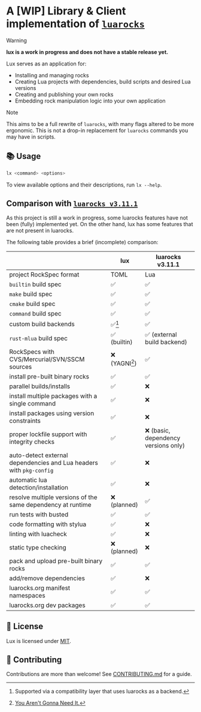 # A [WIP] Library & Client implementation of [`luarocks`](https://github.com/luarocks/luarocks)

> [!WARNING]
>
> **lux is a work in progress
> and does not have a stable release yet.**

Lux serves as an application for:

- Installing and managing rocks
- Creating Lua projects with dependencies, build scripts and desired Lua versions
- Creating and publishing your own rocks
- Embedding rock manipulation logic into your own application

> [!NOTE]
>
> This aims to be a full rewrite of `luarocks`, with many flags altered to be more
> ergonomic. This is not a drop-in replacement for `luarocks` commands you may have in scripts.

## :books: Usage

```sh
lx <command> <options>
```

To view available options and their descriptions, run `lx --help`.

## Comparison with [`luarocks v3.11.1`](https://github.com/luarocks/luarocks)

As this project is still a work in progress, some luarocks features
have not been (fully) implemented yet.
On the other hand, lux has some features that are not present in luarocks.

The following table provides a brief (incomplete) comparison:

|                                                                       | lux                          | luarocks v3.11.1 |
| ---                                                                   | ---                          | ---                |
| project RockSpec format                                               | TOML                         | Lua                |
| `builtin` build spec                                                  | :white_check_mark:           | :white_check_mark: |
| `make` build spec                                                     | :white_check_mark:           | :white_check_mark: |
| `cmake` build spec                                                    | :white_check_mark:           | :white_check_mark: |
| `command` build spec                                                  | :white_check_mark:           | :white_check_mark: |
| custom build backends                                                 | :white_check_mark:[^1]       | :white_check_mark: |
| `rust-mlua` build spec                                                | :white_check_mark: (builtin) | :white_check_mark: (external build backend) |
| RockSpecs with CVS/Mercurial/SVN/SSCM sources                         | :x: (YAGNI[^2])              | :white_check_mark: |
| install pre-built binary rocks                                        | :white_check_mark:           | :white_check_mark: |
| parallel builds/installs                                              | :white_check_mark:           | :x:                |
| install multiple packages with a single command                       | :white_check_mark:           | :x:                |
| install packages using version constraints                            | :white_check_mark:           | :x:                |
| proper lockfile support with integrity checks                         | :white_check_mark:           | :x: (basic, dependency versions only) |
| auto-detect external dependencies and Lua headers with `pkg-config`   | :white_check_mark:           | :x:                |
| automatic lua detection/installation                                  | :white_check_mark:           | :x:                |
| resolve multiple versions of the same dependency at runtime           | :x: (planned)                | :white_check_mark: |
| run tests with busted                                                 | :white_check_mark:           | :white_check_mark: |
| code formatting with stylua                                           | :white_check_mark:           | :x:                |
| linting with luacheck                                                 | :white_check_mark:           | :x:                |
| static type checking                                                  | :x: (planned)                | :x:                |
| pack and upload pre-built binary rocks                                | :white_check_mark:           | :white_check_mark: |
| add/remove dependencies                                               | :white_check_mark:           | :x:                |
| luarocks.org manifest namespaces                                      | :white_check_mark:           | :white_check_mark: |
| luarocks.org dev packages                                             | :white_check_mark:           | :white_check_mark: |

[^1]: Supported via a compatibility layer that uses luarocks as a backend.
[^2]: [You Aren't Gonna Need It.](https://martinfowler.com/bliki/Yagni.html)

## :book: License

Lux is licensed under [MIT](./LICENSE).

## :green_heart: Contributing

Contributions are more than welcome!
See [CONTRIBUTING.md](./CONTRIBUTING.md) for a guide.
